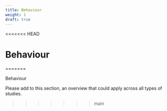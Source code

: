```yaml
---
title: Behaviour
weight: 1
draft: true
---
```

<<<<<<< HEAD
# Behaviour
=======

Behaviour

Please add to this section, an overview that could apply across all types of studies.
   
>>>>>>> main
